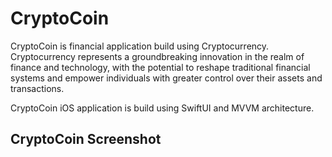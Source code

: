 # CryptoCoin
CryptoCoin is financial application build using Cryptocurrency. Cryptocurrency represents a groundbreaking innovation in the realm of finance and technology, with the potential to reshape traditional financial systems and empower individuals with greater control over their assets and transactions.

CryptoCoin iOS application is build using SwiftUI and MVVM architecture.

## CryptoCoin Screenshot
